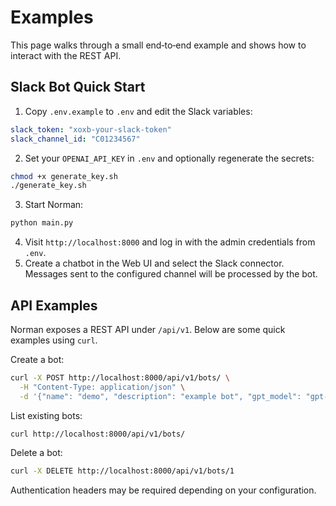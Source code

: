 # Examples

This page walks through a small end‑to‑end example and shows how to interact with the REST API.

## Slack Bot Quick Start

1. Copy `.env.example` to `.env` and edit the Slack variables:

```yaml
slack_token: "xoxb-your-slack-token"
slack_channel_id: "C01234567"
```

2. Set your `OPENAI_API_KEY` in `.env` and optionally regenerate the secrets:

```bash
chmod +x generate_key.sh
./generate_key.sh
```

3. Start Norman:

```bash
python main.py
```

4. Visit `http://localhost:8000` and log in with the admin credentials from `.env`.
5. Create a chatbot in the Web UI and select the Slack connector. Messages sent to the configured channel will be processed by the bot.

## API Examples

Norman exposes a REST API under `/api/v1`. Below are some quick examples using `curl`.

Create a bot:

```bash
curl -X POST http://localhost:8000/api/v1/bots/ \
  -H "Content-Type: application/json" \
  -d '{"name": "demo", "description": "example bot", "gpt_model": "gpt-4.1-mini"}'
```

List existing bots:

```bash
curl http://localhost:8000/api/v1/bots/
```

Delete a bot:

```bash
curl -X DELETE http://localhost:8000/api/v1/bots/1
```

Authentication headers may be required depending on your configuration.
